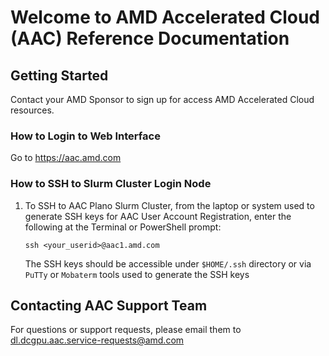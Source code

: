# Welcome to AMD Accelerated Cloud (AAC) Reference Documentation

## Getting Started
Contact your AMD Sponsor to sign up for access AMD Accelerated Cloud resources.
### How to Login to Web Interface
Go to https://aac.amd.com
### How to SSH to Slurm Cluster Login Node
1. To SSH to AAC Plano Slurm Cluster, from the laptop or system used to generate SSH keys for AAC User Account Registration, enter the following at the Terminal or PowerShell prompt:
   ```
   ssh <your_userid>@aac1.amd.com
   ```
   The SSH keys should be accessible under `$HOME/.ssh` directory or via `PuTTy` or `Mobaterm` tools used to generate the SSH keys

## Contacting AAC Support Team
For questions or support requests, please email them to dl.dcgpu.aac.service-requests@amd.com

